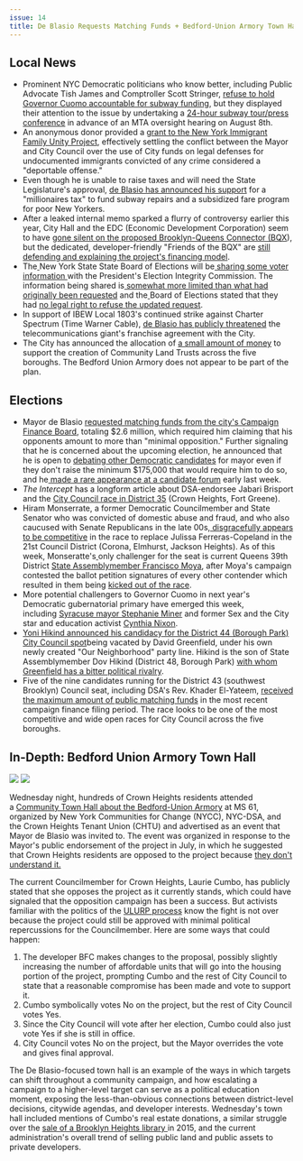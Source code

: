 ```yaml
---
issue: 14
title: De Blasio Requests Matching Funds + Bedford-Union Armory Town Hall Recap
---
```


## Local News
* Prominent NYC Democratic politicians who know better, including Public Advocate Tish James and Comptroller Scott Stringer, [refuse to hold Governor Cuomo accountable for subway funding](https://www.villagevoice.com/2017/07/31/city-democrats-point-fingers-everywhere-but-cuomo-on-subway-crisis/), but they displayed their attention to the issue by undertaking a [24-hour subway tour/press conference](http://bedfordandbowery.com/2017/08/east-broadway-subway-station-is-f-ing-disgusting-pols-say/) in advance of an MTA oversight hearing on August 8th.  
* An anonymous donor provided a [grant to the New York Immigrant Family Unity Project](http://www.politico.com/states/new-york/city-hall/story/2017/07/31/anonymous-donation-settles-city-hall-dispute-over-immigrant-legal-services-113701), effectively settling the conflict between the Mayor and City Council over the use of City funds on legal defenses for undocumented immigrants convicted of any crime considered a "deportable offense."  
* Even though he is unable to raise taxes and will need the State Legislature's approval, [de Blasio has announced his support](https://www.nytimes.com/2017/08/06/nyregion/bill-de-blasio-will-push-for-tax-on-wealthy-to-fix-subway.html) for a "millionaires tax" to fund subway repairs and a subsidized fare program for poor New Yorkers.
* After a leaked internal memo sparked a flurry of controversy earlier this year, City Hall and the EDC (Economic Development Corporation) seem to have [gone silent on the proposed Brooklyn-Queens Connector (BQX](https://www.villagevoice.com/2017/08/03/the-mysterious-disappearance-of-mayor-de-blasios-2-5b-streetcar-plan/)), but the dedicated, developer-friendly "Friends of the BQX" are [still defending and explaining the project's financing model](http://www.gothamgazette.com/opinion/7101-bqx-an-innovative-solution-to-a-growing-problem?mc_cid=fbd1eba5eb&mc_eid=1278fd8ca8).
* The[ ](http://www.politico.com/states/new-york/albany/story/2017/08/02/new-york-will-comply-with-trump-commissions-request-for-voter-records-113745)New York State State Board of Elections will be[ sharing some voter information ](http://www.politico.com/states/new-york/albany/story/2017/08/02/new-york-will-comply-with-trump-commissions-request-for-voter-records-113745)with the President's Election Integrity Commission. The information being shared is[ somewhat more limited than what had originally been requested](http://www.huffingtonpost.com/entry/new-york-trump-voter-fraud-probe_us_5983355ce4b0fa1575fc51e2) and the[ ](http://www.nydailynews.com/news/politics/new-york-state-turn-data-trump-voter-fraud-commission-article-1.3378804)Board of Elections stated that they had [no legal right to refuse the updated request](http://www.nydailynews.com/news/politics/new-york-state-turn-data-trump-voter-fraud-commission-article-1.3378804).
* In support of IBEW Local 1803's continued strike against Charter Spectrum (Time Warner Cable), [de Blasio has publicly threatened](http://www.crainsnewyork.com/article/20170804/technology/170809931/mayor-bill-de-blasio-warns-new-york-city-may-revoke-charter-spectrums-franchise-agreement-amid-labor-dispute) the telecommunications giant's franchise agreement with the City.
* The City has announced the allocation of [a small amount of money](http://gothamist.com/2017/08/04/community_land_trust.php) to support the creation of Community Land Trusts across the five boroughs. The Bedford Union Armory does not appear to be part of the plan.

## Elections
* Mayor de Blasio [requested matching funds from the city's Campaign Finance Board](http://www.ny1.com/nyc/all-boroughs/politics/2017/08/4/de-blasio-s-campaign-to-get--2-6-million-in-public-money-from-city-s-matching-funds-program.html), totaling $2.6 million, which required him claiming that his opponents amount to more than "minimal opposition." Further signaling that he is concerned about the upcoming election, he announced that he is open to [debating other Democratic candidates](http://nypost.com/2017/08/03/de-blasio-flip-flops-on-debates-with-rivals/) for mayor even if they don't raise the minimum $175,000 that would require him to do so, and he[ made a rare appearance at a candidate forum](http://www.gothamgazette.com/city/7097-democratic-mayoral-candidates-talk-faith-in-new-york?mc_cid=e9762fd48c&mc_eid=1a9d72cbc4) early last week.
* *The Intercept* has a longform article about DSA-endorsee Jabari Brisport and the [City Council race in District 35](https://theintercept.com/2017/08/03/jabari-brisport-new-york-city-council-dsa-democratic-socialists/) (Crown Heights, Fort Greene).
* Hiram Monserrate, a former Democratic Councilmember and State Senator who was convicted of domestic abuse and fraud, and who also caucused with Senate Republicans in the late 00s,[ disgracefully appears to be competitive](https://www.villagevoice.com/2017/08/02/after-doing-time-for-corruption-hiram-monserrate-is-back-and-running-for-city-council/) in the race to replace Julissa Ferreras-Copeland in the 21st Council District (Corona, Elmhurst, Jackson Heights). As of this week, Monseratte's[ ](http://www.gothamgazette.com/city/7105-queens-council-primary-pits-assembly-member-versus-disgraced-former-rep?mc_cid=fbd1eba5eb&mc_eid=1a9d72cbc4)only challenger for the seat is current Queens 39th District [State Assemblymember Francisco Moya](http://www.gothamgazette.com/city/7105-queens-council-primary-pits-assembly-member-versus-disgraced-former-rep?mc_cid=fbd1eba5eb&mc_eid=1a9d72cbc4), after Moya's campaign contested the ballot petition signatures of every other contender which resulted in them being [kicked out of the race](http://www.timesledger.com/stories/2017/31/furlong_2017_08_04_q.html).
* More potential challengers to Governor Cuomo in next year's Democratic gubernatorial primary have emerged this week, including [Syracuse mayor Stephanie Miner](http://www.nydailynews.com/news/politics/lovett-cuomo-faces-2018-challenge-syracuse-mayor-article-1.3370622) and former Sex and the City star and education activist [Cynthia Nixon](http://www.nydailynews.com/new-york/sex-city-star-cynthia-nixon-run-n-y-governor-article-1.3384516).
* [Yoni Hikind announced his candidacy for the District 44 (Borough Park) City Council spot](http://www.kingscountypolitics.com/yoni-hikind-throws-hat-ring-boro-park-city-council-seat/)being vacated by David Greenfield, under his own newly created "Our Neighborhood" party line. Hikind is the son of State Assemblymember Dov Hikind (District 48, Borough Park) [with whom Greenfield has a bitter political rivalry](https://www.nytimes.com/2017/07/31/nyregion/david-greenfield-city-council-borough-park.html).
* Five of the nine candidates running for the District 43 (southwest Brooklyn) Council seat, including DSA's Rev. Khader El-Yateem, [received the maximum amount of public matching funds](http://www.kingscountypolitics.com/district-43-city-council-candidates-brings-home-public-campaign-finance-bacon/) in the most recent campaign finance filing period. The race looks to be one of the most competitive and wide open races for City Council across the five boroughs.

## In-Depth: Bedford Union Armory Town Hall
![](https://lh3.googleusercontent.com/xDnp6xdzttqnwWJ1guO1BGqOo8Chul1zNbas3NgW3_1yOY2dyh1kAM8trh2DfYYteGu7TcFe7hzfW5i0t2l6nxfS10c9bP-S6ju-MglGOvAl19AJx0Tc-AJJb3BjFAH59QkUo-G4)
![](https://lh5.googleusercontent.com/fankoUHlR9HdelhWx9iO1ZE4EO-AsZRvso4e4OeXFGunoqw7NC1eRx-WcwtN2vzO_kgUHi9Zfd5Qd-sxTIf5K_58RPisysAFy3m5E_eyNZT3VcG7-YqYhQRt2W3H1swfrpTnM7sg)

Wednesday night, hundreds of Crown Heights residents attended a [Community Town Hall about the Bedford-Union Armory](http://www.kingscountypolitics.com/rowdy-bedford-union-armory-meeting-decries-de-blasio-cumbo/) at MS 61, organized by New York Communities for Change (NYCC), NYC-DSA, and the Crown Heights Tenant Union (CHTU) and advertised as an event that Mayor de Blasio was invited to. The event was organized in response to the Mayor's public endorsement of the project in July, in which he suggested that Crown Heights residents are opposed to the project because [they don't understand it.](http://www.crainsnewyork.com/article/20170712/REAL_ESTATE/170719951/mayor-eyes-rescue-of-crown-heights-armory-redevelopment)  

The current Councilmember for Crown Heights, Laurie Cumbo, has publicly stated that she opposes the project as it currently stands, which could have signaled that the opposition campaign has been a success. But activists familiar with the politics of the [ULURP process](http://citylimits.org/zonein/ulurp-explained/) know the fight is not over because the project could still be approved with minimal political repercussions for the Councilmember. Here are some ways that could happen:

1.  The developer BFC makes changes to the proposal, possibly slightly increasing the number of affordable units that will go into the housing portion of the project, prompting Cumbo and the rest of City Council to state that a reasonable compromise has been made and vote to support it.
2.  Cumbo symbolically votes No on the project, but the rest of City Council votes Yes.
3.  Since the City Council will vote after her election, Cumbo could also just vote Yes if she is still in office.
4.  City Council votes No on the project, but the Mayor overrides the vote and gives final approval.

The De Blasio-focused town hall is an example of the ways in which targets can shift throughout a community campaign, and how escalating a campaign to a higher-level target can serve as a political education moment, exposing the less-than-obvious connections between district-level decisions, citywide agendas, and developer interests. Wednesday's town hall included mentions of Cumbo's real estate donations, a similar struggle over the [sale of a Brooklyn Heights library ](http://www.brooklyneagle.com/articles/2015/12/16/brooklyn-heights-library-deal-overwhelmingly-approved-full-city-council)in 2015, and the current administration's overall trend of selling public land and public assets to private developers.
